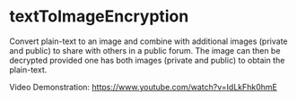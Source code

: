 # textToImageEncryption
Convert plain-text to an image and combine with additional images (private and public) to share with others in a public forum. The image can then be decrypted provided one has both images (private and public) to obtain the plain-text.

Video Demonstration:  https://www.youtube.com/watch?v=IdLkFhk0hmE
